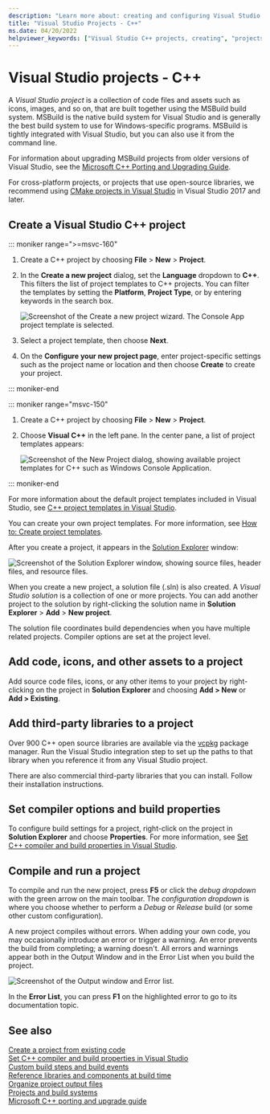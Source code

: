 ```yaml
---
description: "Learn more about: creating and configuring Visual Studio C++ projects"
title: "Visual Studio Projects - C++"
ms.date: 04/20/2022
helpviewer_keywords: ["Visual Studio C++ projects, creating", "projects [C++], creating", "Visual Studio C++ projects"]
---
```

# Visual Studio projects - C++

A *Visual Studio project* is a collection of code files and assets such as icons, images, and so on, that are built together using the MSBuild build system. MSBuild is the native build system for Visual Studio and is generally the best build system to use for Windows-specific programs. MSBuild is tightly integrated with Visual Studio, but you can also use it from the command line.


For information about upgrading MSBuild projects from older versions of Visual Studio, see the [Microsoft C++ Porting and Upgrading Guide](../porting/visual-cpp-porting-and-upgrading-guide.md).

For cross-platform projects, or projects that use open-source libraries, we recommend using [CMake projects in Visual Studio](cmake-projects-in-visual-studio.md) in Visual Studio 2017 and later.


## Create a Visual Studio C++ project

::: moniker range=">=msvc-160"

1. Create a C++ project by choosing **File** > **New** > **Project**.
1. In the **Create a new project** dialog, set the **Language** dropdown to **C++**. This filters the list of project templates to C++ projects. You can filter the templates by setting the **Platform**, **Project Type**, or by entering keywords in the search box.

   ![Screenshot of the Create a new project wizard. The Console App project template is selected.](../build/media/vs2019-choose-console-app.png)

1. Select a project template, then choose **Next**.
1. On the **Configure your new project page**, enter project-specific settings such as the project name or location and then choose **Create** to create your project.

::: moniker-end

::: moniker range="msvc-150"

1. Create a C++ project by choosing **File** > **New** > **Project**.
1. Choose **Visual C++** in the left pane. In the center pane, a list of project templates appears:

   ![Screenshot of the New Project dialog, showing available project templates for C++ such as Windows Console Application.](../overview/media/vs2017-new-project.png "Visual Studio 2017 New Project Dialog")

::: moniker-end

For more information about the default project templates included in Visual Studio, see [C++ project templates in Visual Studio](reference/visual-cpp-project-types.md).

You can create your own project templates. For more information, see [How to: Create project templates](/visualstudio/ide/how-to-create-project-templates).

After you create a project, it appears in the [Solution Explorer](/visualstudio/ide/solutions-and-projects-in-visual-studio) window:

   ![Screenshot of the Solution Explorer window, showing source files, header files, and resource files.](media/mathlibrary-solution-explorer-153.png)

When you create a new project, a solution file (.sln) is also created. A *Visual Studio solution* is a collection of one or more projects. You can add another project to the solution by right-clicking the solution name in **Solution Explorer** > **Add** > **New project**.

The solution file coordinates build dependencies when you have multiple related projects. Compiler options are set at the project level.

## Add code, icons, and other assets to a project

Add source code files, icons, or any other items to your project by right-clicking on the project in **Solution Explorer** and choosing **Add > New** or **Add > Existing**.


## Add third-party libraries to a project

Over 900 C++ open source libraries are available via the [vcpkg](https://vcpkg.io/) package manager. Run the Visual Studio integration step to set up the paths to that library when you reference it from any Visual Studio project.


There are also commercial third-party libraries that you can install. Follow their installation instructions.

## Set compiler options and build properties

To configure build settings for a project, right-click on the project in **Solution Explorer** and choose **Properties**. For more information, see [Set C++ compiler and build properties in Visual Studio](working-with-project-properties.md).

## Compile and run a project

To compile and run the new project, press **F5** or click the *debug dropdown* with the green arrow on the main toolbar. The *configuration dropdown* is where you choose whether to perform a *Debug* or *Release* build (or some other custom configuration).


A new project compiles without errors. When adding your own code, you may occasionally introduce an error or trigger a warning. An error prevents the build from completing; a warning doesn't. All errors and warnings appear both in the Output Window and in the Error List when you build the project.


   ![Screenshot of the Output window and Error list.](../overview/media/vs2017-output-error-list.png)

In the **Error List**, you can press **F1** on the highlighted error to go to its documentation topic.

## See also

[Create a project from existing code](how-to-create-a-cpp-project-from-existing-code.md)\
[Set C++ compiler and build properties in Visual Studio](working-with-project-properties.md)\
[Custom build steps and build events](understanding-custom-build-steps-and-build-events.md)\
[Reference libraries and components at build time](adding-references-in-visual-cpp-projects.md)\
[Organize project output files](how-to-organize-project-output-files-for-builds.md)\
[Projects and build systems](projects-and-build-systems-cpp.md)\
[Microsoft C++ porting and upgrade guide](../porting/visual-cpp-porting-and-upgrading-guide.md)
